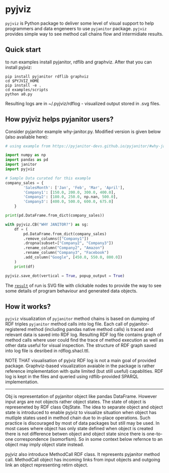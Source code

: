 # pyjviz

`pyjviz` is Python package to deliver some level of visual support to help programmers and data engeneers to use `pyjanitor` package.
`pyjviz` provides simple way to see method call chains flow and intermidiate results.

## Quick start

to run examples install pyjanitor, rdflib and graphviz. After that you can install pyjviz:

```
pip install pyjanitor rdflib graphviz
cd $PYJVIZ_HOME
pip install -e .
cd examples/scripts
python a0.py
```

Resulting logs are in ~/.pyjviz/rdflog - visualized output stored in .svg files.

## How pyjviz helps pyjanitor users?

Consider pyjanitor example why-janitor.py. Modified version is given below (also avaliable here):

```python
# using example from https://pyjanitor-devs.github.io/pyjanitor/#why-janitor as base

import numpy as np
import pandas as pd
import janitor
import pyjviz

# Sample Data curated for this example
company_sales = {
        'SalesMonth': ['Jan', 'Feb', 'Mar', 'April'],
        'Company1': [150.0, 200.0, 300.0, 400.0],
        'Company2': [180.0, 250.0, np.nan, 500.0],
        'Company3': [400.0, 500.0, 600.0, 675.0]
    }

print(pd.DataFrame.from_dict(company_sales))

with pyjviz.CB("WHY JANITOR?") as sg:
    df = (
        pd.DataFrame.from_dict(company_sales)
        .remove_columns(["Company1"])
        .dropna(subset=["Company2", "Company3"])
        .rename_column("Company2", "Amazon")
        .rename_column("Company3", "Facebook")
        .add_column("Google", [450.0, 550.0, 800.0])
    )
    print(df)

pyjviz.save_dot(vertical = True, popup_output = True)
```

The [`result`][res] of run is SVG file with clickable nodes to provide the way to see some details of program behaviour and generated data objects.

[res]: https://asmirnov69.github.io/pyjviz-poc/docs/why-janitor.py.ttl.dot.svg

## How it works?

`pyjviz` visualization of `pyjanitor` method chains is based on dumping of RDF triples `pyjanitor` method calls into log file. Each call of pyjanitor-registered method (including pandas native method calls) is traced and relevant data is saved into RDF log. Resulting RDF log file contains graph of method calls where user could find the trace of method execution as well as other data useful for visual inspection. The structure of RDF graph saved into log file is desribed in rdflog.shacl.ttl.

NOTE THAT visualisation of pyjviz RDF log is not a main goal of provided package. Graphviz-based visualization avaiable in the package is rather reference implementation with quite limited (but still useful) capablities. RDF log is kept in the files and queried using rdflib-provided SPARQL implementation.

--------

Obj is representation of pyjanitor object like pandas DataFrame. However input args are not objects rather object states. The state of object is represeneted by RDF class ObjState. The idea to separate object and object state is introduced to enable pyjviz to visualize situation when object has mutliple states used in method chain due to in-place operations. Such practice is discouraged by most of data packages but still may be used. In most cases where object has only state defined when object is created there is not difference betwen object and object state since there is one-to-one correspondence (isomorfism). So in some context below refernce to an object may imply object state instead.

pyjviz also introduce MethodCall RDF class. It represents pyjanitor method call. MethodCall object has incoming links from input objects and outgoing link an object representing retirn object.


